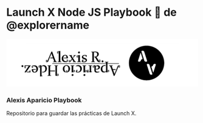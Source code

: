 # Launch X Node JS Playbook 🚀 de @explorername

<img width="1247" alt="image" src="https://github.com/Alexis96-2/playbook/blob/main/Banner%20de%20linkendin.png">

### Alexis Aparicio Playbook

Repositorio para guardar las prácticas de Launch X.

